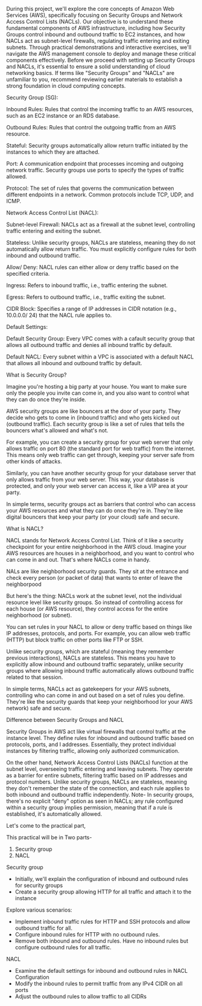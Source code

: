 During this project, we'll explore the core concepts of Amazon Web Services (AWS), specifically focusing on Security Groups and Network Access Control Lists (NACLs).
Our objective is to understand these fundamental components of AWS infrastructure, including how Security Groups control inbound and outbound traffic to EC2 instances, and how NACLs act as subnet-level firewalls, regulating traffic entering and exiting subnets. Through practical demonstrations and interactive exercises, we'll navigate the AWS management console to deploy and manage these critical components effectively.
Before we proceed with setting up Security Groups and NACLs, it's essential to ensure a solid understanding of cloud networking basics. If terms like "Security Groups" and "NACLs" are unfamiliar to you, recommend reviewing earlier materials to establish a strong foundation in cloud computing concepts.

Security Group (SG):

Inbound Rules: Rules that control the incoming traffic to an AWS resources, such as an EC2 instance or an RDS database. 

Outbound Rules: Rules that control the outgoing traffic from an AWS resource.

Stateful: Security groups automatically allow return traffic initiated by the instances to which they are attached. 

Port: A communication endpoint that processes incoming and outgoing network traffic. Security groups use ports to specify the types of traffic allowed. 

Protocol: The set of rules that governs the communication between different endpoints in a network. Common protocols include TCP, UDP, and ICMP.

Network Access Control List (NACL):

Subnet-level Firewall: NACLs act as a firewall at the subnet level, controlling traffic entering and exiting the subnet.

Stateless: Unlike security groups, NACLs are stateless, meaning they do not automatically allow return traffic. You must explicitly configure rules for both inbound and outbound traffic.

Allow/ Deny: NACL rules can either allow or deny traffic based on the specified criteria.

Ingress: Refers to inbound traffic, i.e., traffic entering the subnet.

Egress: Refers to outbound traffic, i.e., traffic exiting the subnet.

CIDR Block: Specifies a range of IP addresses in CIDR notation (e.g., 10.0.0.0/ 24) that the NACL rule applies to.

Default Settings:

Default Security Group: Every VPC comes with a cafault security group that allows all outbound traffic and denies all inbound traffic by default.

Default NACL: Every subnet within a VPC is associated with a default NACL that allows all inbound and outbound traffic by default.

What is Security Group?

Imagine you're hosting a big party at your house. You want to make sure only the people you invite can come in, and you also want to control what they can do once they're inside.

AWS security groups are like bouncers at the door of your party. They decide who gets to come in (inbound traffic) and who gets kicked out (outbound traffic). Each security group is like a set of rules that tells the bouncers what's allowed and what's not.

For example, you can create a security group for your web server that only allows traffic on port 80 (the standard port for web traffic) from the internet. This means only web traffic can get through, keeping your server safe from other kinds of attacks.

Similarly, you can have another security group for your database server that only allows traffic from your web server. This way, your database is protected, and only your web server can access it, like a VIP area
at your party.

In simple terms, security groups act as barriers that control who can access your AWS resources and what they can do once they're in. They're like digital bouncers that keep your party (or your cloud) safe
and secure. 

What is NACL?

NACL stands for Network Access Control List. Think of it like a security checkpoint for your entire neighborhood in the AWS cloud. Imagine your AWS resources are houses in a neighborhood, and you want to control who can come in and out. That's where  NACLs come in handy.

NALs are like neighborhood security guards. They sit at the entrance and check every person (or packet of data) that wants to enter of leave the neighborpood

But here's the thing: NACLs work at the subnet level, not the individual resource level like security groups.
So instead of controlling access for each house (or AWS resource), they control access for the entire neighborhood (or subnet).

You can set rules in your NACL to allow or deny traffic based on things like IP addresses, protocols, and ports. For example, you can allow web traffic (HTTP) but block traffic on other ports like FTP or SSH.

Unlike security groups, which are stateful (meaning they remember previous interactions), NACLs are stateless. This means you have to explicitly allow inbound and outbound traffic separately, unlike security groups where allowing inbound traffic automatically allows outbound traffic related to that session.

In simple terms, NACLs act as gatekeepers for your AWS subnets, controlling who can come in and out based on a set of rules you define. They're like the security guards that keep your neighborhood lor your AWS network) safe and secure.


Difference between Security Groups and NACL

Security Groups in AWS act like virtual firewalls that control traffic at the instance level. They define rules for inbound and outbound traffic based on protocols, ports, and I addresses. Essentially, they protect individual instances by filtering traffic, allowing only authorized communication.

On the other hand, Network Access Control Lists (NACLs) function at the subnet level, overseeing traffic entering and leaving subnets. They operate as a barrier for entire subnets, filtering traffic based on IP addresses and protocol numbers. Unlike security groups, NACLs are stateless, meaning they don't remember the state of the connection, and each rule applies to both inbound and outbound traffic independently.
Note- In security groups, there's no explicit "deny" option as seen in NACLs; any rule configured within a security group implies permission, meaning that if a rule is established, it's automatically allowed.

Let's come to the practical part,

This practical will be in Two parts-

1. ﻿﻿﻿Security group
2. ﻿﻿﻿NACL

Security group

* Initially, we'll explain the configuration of inbound and outbound rules for security groups
* Create a security group allowing HTTP for all traffic and attach it to the instance

Explore various scenarios:

* Implement inbound traffic rules for HTTP and SSH protocols and allow outbound traffic for all.
* Configure inbound rules for HTTP with no outbound rules.
* Remove both inbound and outbound rules.
Have no inbound rules but configure outbound rules for all traffic.

NACL

* Examine the default settings for inbound and outbound rules in NACL Configuration
* Modify the inbound rules to permit traffic from any IPv4 CIDR on all ports
* Adjust the outbound rules to allow traffic to all CIDRs


